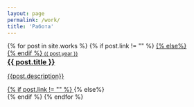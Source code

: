 ```yaml
---
layout: page
permalink: /work/
title: 'Работа'
---
```

<div class='row par-exbig'>
    {% for post in site.works %}
        {% if post.link != "" %}
            <a href="{{ post.permalink }}" target="_blank" class="col-md-6 col-12" >
        {% else%}
            <div class="col-md-6 col-12">
        {% endif %}
            <small>{{ post.year }}</small>
            <h3 style='margin-bottom: 0rem; margin-top: 0.1rem;'>{{ post.title }}</h3>
            <p class='par-big'>{{post.description}}</p>
        {% if post.link != "" %}
            </a>
        {% else%}
            </div>
        {% endif %}
    {% endfor %}
    </div>